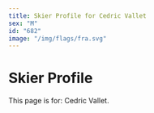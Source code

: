 ```yaml
---
title: Skier Profile for Cedric Vallet
sex: "M"
id: "682"
image: "/img/flags/fra.svg" 
---
```


# Skier Profile

This page is for: Cedric Vallet.
    